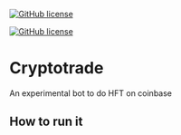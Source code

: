 [![GitHub license](https://img.shields.io/github/license/amcalabretta/botbase?style=plastic)](https://github.com/amcalabretta/botbase/blob/master/LICENSE)


[![GitHub license](https://img.shields.io/github/issues/amcalabretta/botbase?style=plastic)](https://github.com/amcalabretta/botbase/issues)


# Cryptotrade
An experimental bot to do HFT on coinbase

## How to run it








